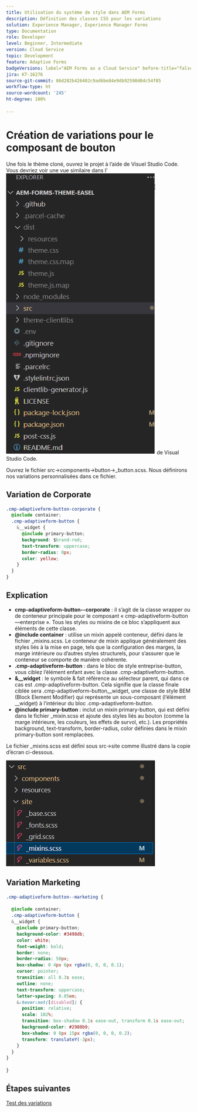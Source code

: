 ```yaml
---
title: Utilisation du système de style dans AEM Forms
description: Définition des classes CSS pour les variations
solution: Experience Manager, Experience Manager Forms
type: Documentation
role: Developer
level: Beginner, Intermediate
version: Cloud Service
topic: Development
feature: Adaptive Forms
badgeVersions: label="AEM Forms as a Cloud Service" before-title="false"
jira: KT-16276
source-git-commit: 86d282b426402c9ad6be84e9db92598d0dc54f85
workflow-type: ht
source-wordcount: '245'
ht-degree: 100%

---
```


# Création de variations pour le composant de bouton

Une fois le thème cloné, ouvrez le projet à l’aide de Visuel Studio Code. Vous devriez voir une vue similaire dans l’![explorateur de projets](assets/easel-theme.png) de Visual Studio Code.

Ouvrez le fichier src->components->button->_button.scss. Nous définirons nos variations personnalisées dans ce fichier.

## Variation de Corporate

```css
.cmp-adaptiveform-button-corporate {
  @include container;
  .cmp-adaptiveform-button {
    &__widget {
      @include primary-button;
      background: $brand-red;
      text-transform: uppercase;
      border-radius: 0px;
      color: yellow;
    }
  }
}
```

## Explication

* **cmp-adaptiveform-button--corporate** : il s’agit de la classe wrapper ou de conteneur principale pour le composant « cmp-adaptiveform-button—enterprise ».
Tous les styles ou mixins de ce bloc s’appliquent aux éléments de cette classe.
* **@include container** : utilise un mixin appelé conteneur, défini dans le fichier _mixins.scss. Le conteneur de mixin applique généralement des styles liés à la mise en page, tels que la configuration des marges, la marge intérieure ou d’autres styles structurels, pour s’assurer que le conteneur se comporte de manière cohérente.
* **.cmp-adaptiveform-button** : dans le bloc de style entreprise-button, vous ciblez l’élément enfant avec la classe .cmp-adaptiveform-button.
* **&amp;__widget** : le symbole &amp; fait référence au sélecteur parent, qui dans ce cas est .cmp-adaptiveform-button.
Cela signifie que la classe finale ciblée sera .cmp-adaptiveform-button__widget, une classe de style BEM (Block Element Modifier) qui représente un sous-composant (l’élément __widget) à l’intérieur du bloc .cmp-adaptiveform-button.
* **@include primary-button** : inclut un mixin primary-button, qui est défini dans le fichier _mixin.scss et ajoute des styles liés au bouton (comme la marge intérieure, les couleurs, les effets de survol, etc.). Les propriétés background, text-transform, border-radius, color définies dans le mixin primary-button sont remplacées.

Le fichier _mixins.scss est défini sous src->site comme illustré dans la copie d’écran ci-dessous.

![mixin.scss](assets/mixins.png)

## Variation Marketing

```css
.cmp-adaptiveform-button--marketing {
  
  @include container;
  .cmp-adaptiveform-button {
  &__widget {
    @include primary-button;
    background-color: #3498db;
    color: white;
    font-weight: bold;
    border: none;
    border-radius: 50px;
    box-shadow: 0 4px 6px rgba(0, 0, 0, 0.1);
    cursor: pointer;
    transition: all 0.3s ease;
    outline: none;
    text-transform: uppercase;
    letter-spacing: 0.05em;
    &:hover:not([disabled]) {
      position: relative;
      scale: 102%;
      transition: box-shadow 0.1s ease-out, transform 0.1s ease-out;
      background-color: #2980b9;
      box-shadow: 0 8px 15px rgba(0, 0, 0, 0.2);
      transform: translateY(-3px);
    }
  }
}
  
}
```

## Étapes suivantes

[Test des variations](./build.md)


